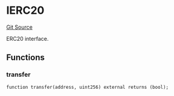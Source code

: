 # IERC20
[Git Source](https://github.com/NaniDAO/accounts/blob/42fc8acdca84a327e1f103322fde5ce32d0ac500/src/governance/Points.sol)

ERC20 interface.


## Functions
### transfer


```solidity
function transfer(address, uint256) external returns (bool);
```

